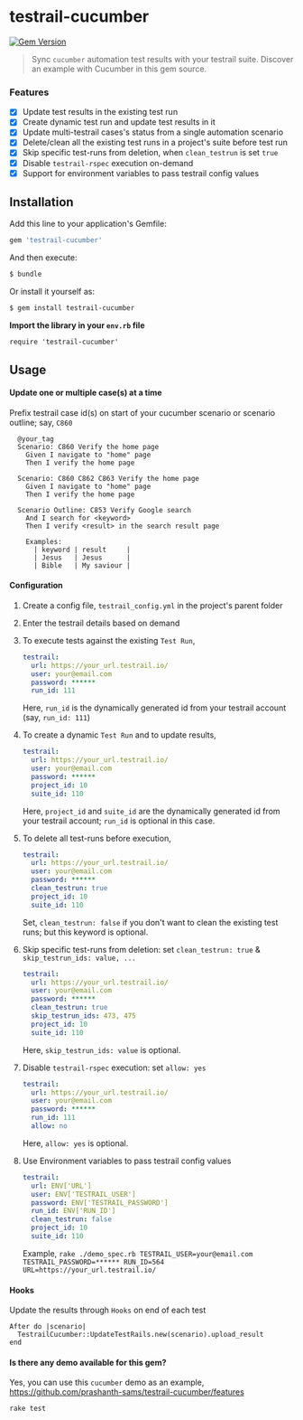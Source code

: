 # testrail-cucumber
[![Gem Version](https://badge.fury.io/rb/testrail-cucumber.svg)](http://badge.fury.io/rb/testrail-cucumber)
> Sync `cucumber` automation test results with your testrail suite. Discover an example with Cucumber in this gem source.

### Features
- [x] Update test results in the existing test run
- [x] Create dynamic test run and update test results in it
- [x] Update multi-testrail cases's status from a single automation scenario
- [x] Delete/clean all the existing test runs in a project's suite before test run 
- [x] Skip specific test-runs from deletion, when `clean_testrun` is set `true`
- [x] Disable `testrail-rspec` execution on-demand
- [x] Support for environment variables to pass testrail config values

## Installation
Add this line to your application's Gemfile:
```ruby
gem 'testrail-cucumber'
```

And then execute:
```bash
$ bundle
```

Or install it yourself as:
```bash
$ gem install testrail-cucumber
```

**Import the library in your `env.rb` file**
```
require 'testrail-cucumber'
```

## Usage

#### Update one or multiple case(s) at a time
Prefix testrail case id(s) on start of your cucumber scenario or scenario outline; say, `C860`
```
  @your_tag
  Scenario: C860 Verify the home page
    Given I navigate to "home" page
    Then I verify the home page
      
  Scenario: C860 C862 C863 Verify the home page
    Given I navigate to "home" page
    Then I verify the home page
  
  Scenario Outline: C853 Verify Google search
    And I search for <keyword>
    Then I verify <result> in the search result page

    Examples:
      | keyword | result     |
      | Jesus   | Jesus      |
      | Bible   | My saviour |
```

#### Configuration

1. Create a config file, `testrail_config.yml` in the project's parent folder
2. Enter the testrail details based on demand
3. To execute tests against the existing `Test Run`,
    ```yaml
    testrail:
      url: https://your_url.testrail.io/
      user: your@email.com
      password: ******
      run_id: 111
    ```
    Here, `run_id` is the dynamically generated id from your testrail account (say, `run_id: 111`)

4. To create a dynamic `Test Run` and to update results,
    ```yaml
    testrail:
      url: https://your_url.testrail.io/
      user: your@email.com
      password: ******
      project_id: 10
      suite_id: 110
    ```
    Here, `project_id` and `suite_id` are the dynamically generated id from your testrail account; `run_id` is optional in this case.

5. To delete all test-runs before execution,
    ```yaml
    testrail:
      url: https://your_url.testrail.io/
      user: your@email.com
      password: ******
      clean_testrun: true
      project_id: 10
      suite_id: 110
    ```
    Set, `clean_testrun: false` if you don't want to clean the existing test runs; but this keyword is optional.

6. Skip specific test-runs from deletion: set `clean_testrun: true` & `skip_testrun_ids: value, ...`
    ```yaml
    testrail:
      url: https://your_url.testrail.io/
      user: your@email.com
      password: ******
      clean_testrun: true
      skip_testrun_ids: 473, 475
      project_id: 10
      suite_id: 110
    ```
    Here, `skip_testrun_ids: value` is optional.

7. Disable `testrail-rspec` execution: set `allow: yes` 
    ```yaml
    testrail:
      url: https://your_url.testrail.io/
      user: your@email.com
      password: ******
      run_id: 111
      allow: no
    ```
    Here, `allow: yes` is optional. 

8. Use Environment variables to pass testrail config values 
    ```yaml
    testrail:
      url: ENV['URL']
      user: ENV['TESTRAIL_USER']
      password: ENV['TESTRAIL_PASSWORD']
      run_id: ENV['RUN_ID']
      clean_testrun: false
      project_id: 10
      suite_id: 110
    ```
    Example, `rake ./demo_spec.rb TESTRAIL_USER=your@email.com TESTRAIL_PASSWORD=****** RUN_ID=564 URL=https://your_url.testrail.io/` 

#### Hooks

Update the results through `Hooks` on end of each test
```
After do |scenario|
  TestrailCucumber::UpdateTestRails.new(scenario).upload_result
end
```

#### Is there any demo available for this gem?
Yes, you can use this `cucumber` demo as an example, https://github.com/prashanth-sams/testrail-cucumber/features
```
rake test
```